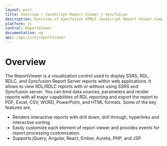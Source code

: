 ```yaml
---
layout: post
title: Overview | JavaScript Report Viewer | Syncfusion
description: Overview of Syncfusion HTML5 JavaScript Report Viewer Component.
platform: js
control: ReportViewer
documentation: ug
api: /api/js/ejreportviewer
---
```


# Overview

The ReportViewer is a visualization control used to display SSRS, RDL, RDLC, and Syncfusion Report Server reports within web applications. It allows to view RDL/RDLC reports with or without using SSRS and Syncfusion server. You can bind data sources, parameters and render reports with all major capabilities of RDL reporting and export the report to PDF, Excel, CSV, WORD, PowerPoint, and HTML formats. Some of the key features are,

* Renders interactive reports with drill down, drill through, hyperlinks and interactive sorting. 
* Easily customize each element of report viewer and provides events for report processing customization.
* Supports jQuery, Angular, React, Ember, Aurelia, PHP, and JSP.